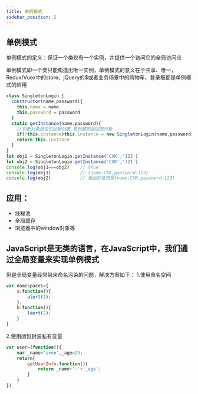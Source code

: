 ```yaml
---
title: 单例模式
sidebar_position: 2
---
```


## 单例模式
单例模式的定义：保证一个类仅有一个实例，并提供一个访问它的全局访问点

单例模式即一个类只能构造出唯一实例，单例模式的意义在于共享、唯一，Redux/Vuex中的store、jQuery的$或者业务场景中的购物车、登录框都是单例模式的应用
```js
class SingletonLogin {
  constructor(name,password){
    this.name = name
    this.password = password
  }
  static getInstance(name,password){
    //判断对象是否已经被创建,若创建则返回旧对象
    if(!this.instance)this.instance = new SingletonLogin(name,password)
    return this.instance
  }
}
let obj1 = SingletonLogin.getInstance('CXK','123')
let obj2 = SingletonLogin.getInstance('CXK','321')
console.log(obj1===obj2)    // true
console.log(obj1)           // {name:CXK,password:123}
console.log(obj2)           // 输出的依然是{name:CXK,password:123}
```

## 应用：
* 线程池
* 全局缓存
* 浏览器中的window对象等


## JavaScript是无类的语言，在JavaScript中，我们通过全局变量来实现单例模式
但是全局变量经常带来命名污染的问题，解决方案如下：
1.使用命名空间
```js
var namespace1={
    a:function(){
        alert(1);
    },
    b:function(){
        laert(2);
    }
}
```
2.使用闭包封装私有变量
```js
var user=(function(){
    var _name='sven',_age=29;
    return{
        getUserInfo:function(){
            return _name+'-'+'_age';
        }
    }
})
```


